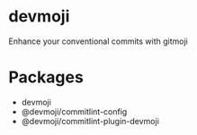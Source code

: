 # devmoji

Enhance your conventional commits with gitmoji

# Packages

- devmoji
- @devmoji/commitlint-config
- @devmoji/commitlint-plugin-devmoji

